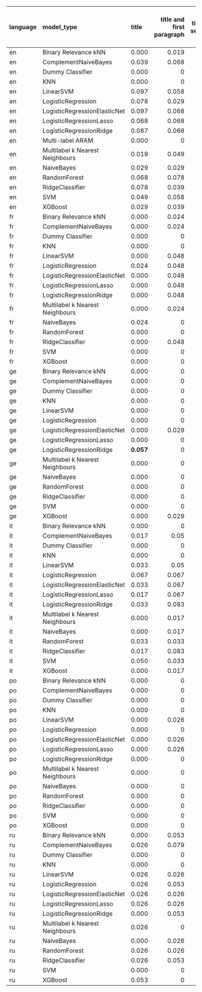 | language   | model_type                      | title     |   title and first paragraph |   title and 5 sentences | title and 10 sentences   | title and first sentence each paragraph   | raw text   |
|:-----------|:--------------------------------|:----------|----------------------------:|------------------------:|:-------------------------|:------------------------------------------|:-----------|
| en         | Binary Relevance kNN            | 0.000     |                       0.019 |                   0.01  | 0.010                    | 0.000                                     | 0.019      |
| en         | ComplementNaiveBayes            | 0.039     |                       0.068 |                   0.068 | 0.097                    | 0.087                                     | 0.087      |
| en         | Dummy Classifier                | 0.000     |                       0     |                   0     | 0.000                    | 0.000                                     | 0.000      |
| en         | KNN                             | 0.000     |                       0     |                   0     | 0.000                    | 0.000                                     | 0.000      |
| en         | LinearSVM                       | 0.097     |                       0.058 |                   0.049 | 0.087                    | 0.087                                     | 0.097      |
| en         | LogisticRegression              | 0.078     |                       0.029 |                   0.078 | 0.078                    | 0.087                                     | 0.087      |
| en         | LogisticRegressionElasticNet    | 0.097     |                       0.068 |                   0.078 | 0.078                    | 0.078                                     | 0.107      |
| en         | LogisticRegressionLasso         | 0.068     |                       0.068 |                   0.078 | 0.039                    | 0.068                                     | 0.058      |
| en         | LogisticRegressionRidge         | 0.087     |                       0.068 |                   0.087 | 0.097                    | 0.097                                     | 0.087      |
| en         | Multi-label ARAM                | 0.000     |                       0     |                   0     | 0                        | 0                                         | 0          |
| en         | Multilabel k Nearest Neighbours | 0.019     |                       0.049 |                   0.049 | 0.000                    | 0.029                                     | 0.068      |
| en         | NaiveBayes                      | 0.029     |                       0.029 |                   0.039 | 0.039                    | 0.019                                     | 0.029      |
| en         | RandomForest                    | 0.068     |                       0.078 |                   0.117 | **0.146**                | 0.136                                     | **0.146**  |
| en         | RidgeClassifier                 | 0.078     |                       0.039 |                   0.087 | 0.078                    | 0.087                                     | 0.078      |
| en         | SVM                             | 0.049     |                       0.058 |                   0.058 | 0.058                    | 0.078                                     | 0.097      |
| en         | XGBoost                         | 0.029     |                       0.039 |                   0.058 | 0.087                    | 0.068                                     | 0.107      |
| fr         | Binary Relevance kNN            | 0.000     |                       0.024 |                   0     | 0.000                    | 0.000                                     | 0.000      |
| fr         | ComplementNaiveBayes            | 0.000     |                       0.024 |                   0     | 0.095                    | 0.000                                     | 0.048      |
| fr         | Dummy Classifier                | 0.000     |                       0     |                   0     | 0.000                    | 0.000                                     | 0.000      |
| fr         | KNN                             | 0.000     |                       0     |                   0     | 0.000                    | 0.000                                     | 0.000      |
| fr         | LinearSVM                       | 0.000     |                       0.048 |                   0.048 | 0.071                    | 0.024                                     | 0.071      |
| fr         | LogisticRegression              | 0.024     |                       0.048 |                   0.048 | 0.071                    | 0.048                                     | 0.071      |
| fr         | LogisticRegressionElasticNet    | 0.000     |                       0.048 |                   0     | 0.071                    | 0.071                                     | **0.143**  |
| fr         | LogisticRegressionLasso         | 0.000     |                       0.048 |                   0.024 | 0.024                    | 0.024                                     | 0.119      |
| fr         | LogisticRegressionRidge         | 0.000     |                       0.048 |                   0.048 | 0.071                    | 0.000                                     | 0.095      |
| fr         | Multilabel k Nearest Neighbours | 0.000     |                       0.024 |                   0.071 | 0.000                    | 0.024                                     | 0.071      |
| fr         | NaiveBayes                      | 0.024     |                       0     |                   0     | 0.000                    | 0.024                                     | 0.000      |
| fr         | RandomForest                    | 0.000     |                       0     |                   0     | 0.048                    | 0.024                                     | 0.071      |
| fr         | RidgeClassifier                 | 0.000     |                       0.048 |                   0.024 | 0.071                    | 0.000                                     | 0.095      |
| fr         | SVM                             | 0.000     |                       0     |                   0     | 0.000                    | 0.048                                     | 0.000      |
| fr         | XGBoost                         | 0.000     |                       0     |                   0.024 | 0.000                    | 0.048                                     | 0.024      |
| ge         | Binary Relevance kNN            | 0.000     |                       0     |                   0     | 0.000                    | 0.000                                     | 0.000      |
| ge         | ComplementNaiveBayes            | 0.000     |                       0     |                   0     | 0.000                    | 0.000                                     | 0.000      |
| ge         | Dummy Classifier                | 0.000     |                       0     |                   0     | 0.000                    | 0.000                                     | 0.000      |
| ge         | KNN                             | 0.000     |                       0     |                   0     | 0.000                    | 0.000                                     | 0.000      |
| ge         | LinearSVM                       | 0.000     |                       0     |                   0     | 0.029                    | 0.000                                     | 0.029      |
| ge         | LogisticRegression              | 0.000     |                       0     |                   0     | 0.029                    | 0.000                                     | 0.000      |
| ge         | LogisticRegressionElasticNet    | 0.000     |                       0.029 |                   0     | 0.000                    | 0.000                                     | 0.029      |
| ge         | LogisticRegressionLasso         | 0.000     |                       0     |                   0     | 0.000                    | 0.000                                     | 0.000      |
| ge         | LogisticRegressionRidge         | **0.057** |                       0     |                   0     | 0.000                    | 0.000                                     | 0.000      |
| ge         | Multilabel k Nearest Neighbours | 0.000     |                       0     |                   0     | 0.000                    | 0.000                                     | 0.000      |
| ge         | NaiveBayes                      | 0.000     |                       0     |                   0     | 0.000                    | 0.000                                     | 0.000      |
| ge         | RandomForest                    | 0.000     |                       0     |                   0     | 0.029                    | 0.000                                     | 0.029      |
| ge         | RidgeClassifier                 | 0.000     |                       0     |                   0     | 0.000                    | 0.000                                     | 0.029      |
| ge         | SVM                             | 0.000     |                       0     |                   0.029 | 0.000                    | 0.029                                     | 0.000      |
| ge         | XGBoost                         | 0.000     |                       0.029 |                   0     | 0.000                    | 0.000                                     | 0.000      |
| it         | Binary Relevance kNN            | 0.000     |                       0     |                   0     | 0.000                    | 0.000                                     | 0.000      |
| it         | ComplementNaiveBayes            | 0.017     |                       0.05  |                   0.067 | 0.083                    | 0.050                                     | 0.083      |
| it         | Dummy Classifier                | 0.000     |                       0     |                   0     | 0.000                    | 0.000                                     | 0.000      |
| it         | KNN                             | 0.000     |                       0     |                   0     | 0.000                    | 0.000                                     | 0.000      |
| it         | LinearSVM                       | 0.033     |                       0.05  |                   0.067 | 0.067                    | 0.067                                     | 0.150      |
| it         | LogisticRegression              | 0.067     |                       0.067 |                   0.067 | 0.067                    | 0.033                                     | 0.150      |
| it         | LogisticRegressionElasticNet    | 0.033     |                       0.067 |                   0.05  | 0.100                    | 0.067                                     | **0.167**  |
| it         | LogisticRegressionLasso         | 0.017     |                       0.067 |                   0.017 | 0.083                    | 0.033                                     | 0.083      |
| it         | LogisticRegressionRidge         | 0.033     |                       0.083 |                   0.1   | 0.100                    | 0.050                                     | 0.133      |
| it         | Multilabel k Nearest Neighbours | 0.000     |                       0.017 |                   0.017 | 0.017                    | 0.017                                     | 0.033      |
| it         | NaiveBayes                      | 0.000     |                       0.017 |                   0.05  | 0.100                    | 0.033                                     | 0.067      |
| it         | RandomForest                    | 0.033     |                       0.033 |                   0.083 | 0.100                    | 0.083                                     | 0.133      |
| it         | RidgeClassifier                 | 0.017     |                       0.083 |                   0.1   | 0.083                    | 0.050                                     | 0.150      |
| it         | SVM                             | 0.050     |                       0.033 |                   0.117 | 0.067                    | 0.083                                     | 0.083      |
| it         | XGBoost                         | 0.000     |                       0.017 |                   0.017 | 0.033                    | 0.017                                     | 0.117      |
| po         | Binary Relevance kNN            | 0.000     |                       0     |                   0     | 0.000                    | 0.000                                     | 0.000      |
| po         | ComplementNaiveBayes            | 0.000     |                       0     |                   0.026 | **0.077**                | 0.026                                     | 0.051      |
| po         | Dummy Classifier                | 0.000     |                       0     |                   0     | 0.000                    | 0.000                                     | 0.000      |
| po         | KNN                             | 0.000     |                       0     |                   0     | 0.000                    | 0.000                                     | 0.000      |
| po         | LinearSVM                       | 0.000     |                       0.026 |                   0.026 | 0.026                    | 0.000                                     | 0.026      |
| po         | LogisticRegression              | 0.000     |                       0     |                   0.026 | 0.026                    | 0.000                                     | 0.026      |
| po         | LogisticRegressionElasticNet    | 0.000     |                       0.026 |                   0     | 0.026                    | 0.000                                     | 0.000      |
| po         | LogisticRegressionLasso         | 0.000     |                       0.026 |                   0     | 0.000                    | 0.000                                     | 0.000      |
| po         | LogisticRegressionRidge         | 0.000     |                       0     |                   0.026 | 0.026                    | 0.026                                     | 0.026      |
| po         | Multilabel k Nearest Neighbours | 0.000     |                       0     |                   0     | 0.000                    | 0.000                                     | 0.026      |
| po         | NaiveBayes                      | 0.000     |                       0     |                   0.026 | 0.026                    | 0.026                                     | 0.000      |
| po         | RandomForest                    | 0.000     |                       0     |                   0.026 | 0.051                    | **0.077**                                 | 0.051      |
| po         | RidgeClassifier                 | 0.000     |                       0     |                   0.026 | 0.026                    | 0.026                                     | 0.026      |
| po         | SVM                             | 0.000     |                       0     |                   0     | 0.000                    | 0.000                                     | 0.000      |
| po         | XGBoost                         | 0.000     |                       0     |                   0.026 | 0.000                    | 0.026                                     | 0.051      |
| ru         | Binary Relevance kNN            | 0.000     |                       0.053 |                   0     | 0.026                    | 0.000                                     | 0.000      |
| ru         | ComplementNaiveBayes            | 0.026     |                       0.079 |                   0.079 | 0.158                    | 0.079                                     | 0.053      |
| ru         | Dummy Classifier                | 0.000     |                       0     |                   0     | 0.000                    | 0.000                                     | 0.000      |
| ru         | KNN                             | 0.000     |                       0     |                   0     | 0.000                    | 0.000                                     | 0.000      |
| ru         | LinearSVM                       | 0.026     |                       0.026 |                   0.053 | 0.105                    | 0.105                                     | 0.132      |
| ru         | LogisticRegression              | 0.026     |                       0.053 |                   0.105 | 0.105                    | 0.053                                     | 0.079      |
| ru         | LogisticRegressionElasticNet    | 0.026     |                       0.026 |                   0.026 | 0.053                    | 0.053                                     | 0.158      |
| ru         | LogisticRegressionLasso         | 0.026     |                       0.026 |                   0.026 | 0.053                    | 0.105                                     | 0.079      |
| ru         | LogisticRegressionRidge         | 0.000     |                       0.053 |                   0.105 | 0.132                    | 0.079                                     | 0.053      |
| ru         | Multilabel k Nearest Neighbours | 0.026     |                       0     |                   0.053 | 0.132                    | 0.026                                     | 0.053      |
| ru         | NaiveBayes                      | 0.000     |                       0.026 |                   0.079 | 0.079                    | 0.026                                     | 0.053      |
| ru         | RandomForest                    | 0.026     |                       0.026 |                   0.053 | 0.026                    | 0.132                                     | 0.132      |
| ru         | RidgeClassifier                 | 0.026     |                       0.053 |                   0.053 | 0.132                    | 0.053                                     | 0.053      |
| ru         | SVM                             | 0.000     |                       0     |                   0     | 0.000                    | 0.000                                     | 0.000      |
| ru         | XGBoost                         | 0.053     |                       0     |                   0     | 0.053                    | **0.184**                                 | 0.079      |